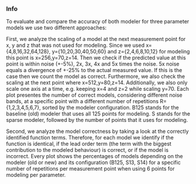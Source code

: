 ### Info
 
To evaluate and compare the accuracy of both modeler for three parameter models we use two different approaches:
 
First, we analyze the scaling of a model at the next measurement point for x, y and z that was not used for modeling. Since we used x={4,8,16,32,64,128}, y={10,20,30,40,50,60} and z={2,4,6,8,10,12} for modeling this point is x=256,y=70,z=14. Then we check if the predicted value at this point is within noise (+-5%), 2x, 3x, 4x and 5x times the noise. 5x noise equals a divergence of +-25% to the actual measured value. If this is the case then we count the model as correct. Furthermore, we also check the scaling at the next point where x=512,y=80,z=14. Additionally, we also only scale one axis at a time, e.g. keeping x=4 and z=2 while scaling y=70. Each plot presentes the number of correct models, considering different noise bands, at a specific point with a different number of repetitions R={1,2,3,4,5,6,7}, sorted by the modeler configuration. B125 stands for the baseline (old) modeler that uses all 125 points for modeling. S stands for the sparse modeler, followed by the number of points that it uses for modeling.
 
Second, we analyze the model correctness by taking a look at the correctly identified function terms. Therefore, for each model we identify if the function is identical, if the lead order term (the term with the biggest contribution to the modeled behaviour) is correct, or if the model is incorrect. Every plot shows the percentages of models depending on the modeler (old or new) and its configuration (B125, S13, S14) for a specific number of repetitions per measurement point when using 6 points for modeling per parameter.